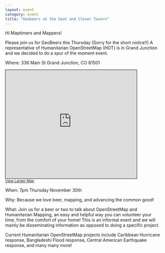 ```yaml
---
layout: event
category: event
title: "Geobeers at the Goat and Clover Tavern"
---
```


Hi Maptimers and Mappers!

Please join us for GeoBeers this Thursday (Sorry for the short notice!!)
A representative of Humanitarian OpenStreetMap (HOT) is in Grand Junction and we decided to do a spur of the moment event. 

Where: 336 Main St
Grand Junction, CO 81501

<iframe width="425" height="350" frameborder="1" scrolling="no" marginheight="0" marginwidth="0" src="http://www.openstreetmap.org/export/embed.html?bbox=-108.56928437948228%2C39.0666911168744%2C-108.56480509042741%2C39.06862365202497&amp;layer=mapnik&amp;marker=39.06765739106361%2C-108.56704473495483" style="border: 1px solid black"></iframe><br/><small><a href="https://www.openstreetmap.org/?mlat=39.06766&amp;mlon=-108.56704#map=19/39.06766/-108.56704">View Larger Map</a></small>

When: 7pm Thursday November 30th

Why: Because we love beer, mapping, and advancing the common good!

What: Join us for a beer or two to talk about OpenStreetMap and Humanitarian Mapping, an easy and helpful way you can volunteer your time, from the comfort of your home! This is an informal event and we will mainly be disseminating information as opposed to doing a specific project.

Current Humanitarian OpenStreetMap projects include Caribbean Hurricane response, Bangladeshi Flood response, Central American Earthquake response, and many many more!
